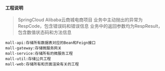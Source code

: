 #### 工程说明

> SpringCloud Alibaba云商城电商项目
> 业务中主动抛出的异常为RespCode，包含错误码和错误信息
> 业务中的返回参数均为RespResult，包含数值状态码和方法信息

```
mall-api:存储所有数据表对应的Bean和Feign接口
mall-gateway:存储微服务网关
mall-service:存储所有的微服务工程
mall-util:存储公共工程
mall-web:存储所有和页面渲染有关的工程
```
